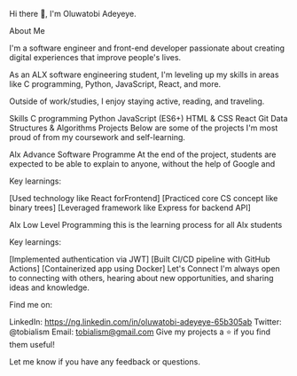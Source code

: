 Hi there 👋, I'm Oluwatobi Adeyeye.

About Me

I'm a software engineer and front-end developer passionate about creating digital experiences that improve people's lives.

As an ALX software engineering student, I'm leveling up my skills in areas like C programming, Python, JavaScript, React, and more.

Outside of work/studies, I enjoy staying active, reading, and traveling.

Skills
C programming
Python
JavaScript (ES6+)
HTML & CSS
React
Git
Data Structures & Algorithms
Projects
Below are some of the projects I'm most proud of from my coursework and self-learning.

Alx Advance Software Programme
At the end of the project, students are expected to be able to explain to anyone, without the help of Google and 

Key learnings:

[Used technology like React forFrontend]
[Practiced core CS concept like binary trees]
[Leveraged framework like Express for backend API]


Alx Low Level Programming
this is the learning process for all Alx students


Key learnings:

[Implemented authentication via JWT]
[Built CI/CD pipeline with GitHub Actions]
[Containerized app using Docker]
Let's Connect
I'm always open to connecting with others, hearing about new opportunities, and sharing ideas and knowledge.

Find me on:

LinkedIn: https://ng.linkedin.com/in/oluwatobi-adeyeye-65b305ab
Twitter: @tobialism
Email: tobialism@gmail.com
Give my projects a ⭐ if you find them useful!

Let me know if you have any feedback or questions.
